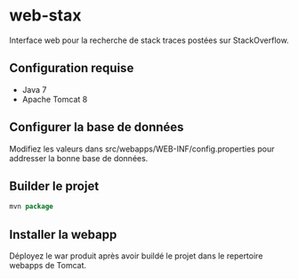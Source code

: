 # web-stax
Interface web pour la recherche de stack traces postées sur StackOverflow.

## Configuration requise

* Java 7
* Apache Tomcat 8

## Configurer la base de données
Modifiez les valeurs dans src/webapps/WEB-INF/config.properties pour addresser la bonne base de données.

## Builder le projet
```java
mvn package
```

## Installer la webapp
Déployez le war produit après avoir buildé le projet dans le repertoire webapps de Tomcat.
